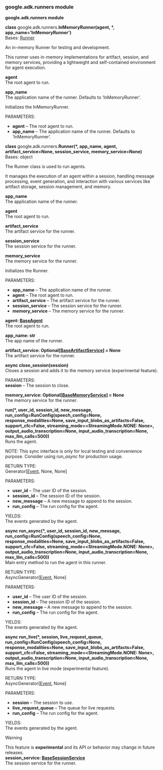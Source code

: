 ### google.adk.runners module

**google.adk.runners module**

**class** google.adk.runners.**InMemoryRunner(agent, \*, app\_name='InMemoryRunner')**  
Bases: [Runner](https://google.github.io/adk-docs/api-reference/python/google-adk.html#google.adk.runners.Runner)

An in-memory Runner for testing and development.

This runner uses in-memory implementations for artifact, session, and memory services, providing a lightweight and self-contained environment for agent execution.

**agent**  
The root agent to run.

**app\_name**  
The application name of the runner. Defaults to ‘InMemoryRunner’.

Initializes the InMemoryRunner.

PARAMETERS:

* **agent** – The root agent to run.  
* **app\_name** – The application name of the runner. Defaults to ‘InMemoryRunner’.

**class** google.adk.runners.**Runner(\*, app\_name, agent, artifact\_service=None, session\_service, memory\_service=None)**  
Bases: object

The Runner class is used to run agents.

It manages the execution of an agent within a session, handling message processing, event generation, and interaction with various services like artifact storage, session management, and memory.

**app\_name**  
The application name of the runner.

**agent**  
The root agent to run.

**artifact\_service**  
The artifact service for the runner.

**session\_service**  
The session service for the runner.

**memory\_service**  
The memory service for the runner.

Initializes the Runner.

PARAMETERS:

* **app\_name** – The application name of the runner.  
* **agent** – The root agent to run.  
* **artifact\_service** – The artifact service for the runner.  
* **session\_service** – The session service for the runner.  
* **memory\_service** – The memory service for the runner.

**agent: [BaseAgent](https://google.github.io/adk-docs/api-reference/python/google-adk.html#google.adk.agents.BaseAgent)**  
The root agent to run.

**app\_name: str**  
The app name of the runner.

**artifact\_service: Optional\[[BaseArtifactService](https://google.github.io/adk-docs/api-reference/python/google-adk.html#google.adk.artifacts.BaseArtifactService)\] \= None**  
The artifact service for the runner.

**async close\_session(session)**  
Closes a session and adds it to the memory service (experimental feature).

PARAMETERS:  
**session** – The session to close.

**memory\_service: Optional\[[BaseMemoryService](https://google.github.io/adk-docs/api-reference/python/google-adk.html#google.adk.memory.BaseMemoryService)\] \= None**  
The memory service for the runner.

**run(\*, user\_id, session\_id, new\_message, run\_config=RunConfig(speech\_config=None, response\_modalities=None, save\_input\_blobs\_as\_artifacts=False, support\_cfc=False, streaming\_mode=\<StreamingMode.NONE: None\>, output\_audio\_transcription=None, input\_audio\_transcription=None, max\_llm\_calls=500))**  
Runs the agent.

NOTE: This sync interface is only for local testing and convenience purpose. Consider using *run\_async* for production usage.

RETURN TYPE:  
Generator\[[Event](https://google.github.io/adk-docs/api-reference/python/google-adk.html#google.adk.events.Event), None, None\]

PARAMETERS:

* **user\_id** – The user ID of the session.  
* **session\_id** – The session ID of the session.  
* **new\_message** – A new message to append to the session.  
* **run\_config** – The run config for the agent.

YIELDS:  
The events generated by the agent.

**async run\_async(\*, user\_id, session\_id, new\_message, run\_config=RunConfig(speech\_config=None, response\_modalities=None, save\_input\_blobs\_as\_artifacts=False, support\_cfc=False, streaming\_mode=\<StreamingMode.NONE: None\>, output\_audio\_transcription=None, input\_audio\_transcription=None, max\_llm\_calls=500))**  
Main entry method to run the agent in this runner.

RETURN TYPE:  
AsyncGenerator\[[Event](https://google.github.io/adk-docs/api-reference/python/google-adk.html#google.adk.events.Event), None\]

PARAMETERS:

* **user\_id** – The user ID of the session.  
* **session\_id** – The session ID of the session.  
* **new\_message** – A new message to append to the session.  
* **run\_config** – The run config for the agent.

YIELDS:  
The events generated by the agent.

**async run\_live(\*, session, live\_request\_queue, run\_config=RunConfig(speech\_config=None, response\_modalities=None, save\_input\_blobs\_as\_artifacts=False, support\_cfc=False, streaming\_mode=\<StreamingMode.NONE: None\>, output\_audio\_transcription=None, input\_audio\_transcription=None, max\_llm\_calls=500))**  
Runs the agent in live mode (experimental feature).

RETURN TYPE:  
AsyncGenerator\[[Event](https://google.github.io/adk-docs/api-reference/python/google-adk.html#google.adk.events.Event), None\]

PARAMETERS:

* **session** – The session to use.  
* **live\_request\_queue** – The queue for live requests.  
* **run\_config** – The run config for the agent.

YIELDS:  
The events generated by the agent.

Warning

This feature is **experimental** and its API or behavior may change in future releases.  
**session\_service: [BaseSessionService](https://google.github.io/adk-docs/api-reference/python/google-adk.html#google.adk.sessions.BaseSessionService)**  
The session service for the runner.


